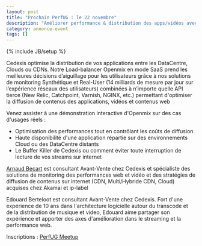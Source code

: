```yaml
---
layout: post
title: "Prochain PerfUG : le 22 novembre"
description: "Améliorer performance & dis­tribution des apps/vidéos avec Cedexis"
category: annonce-event
tags: []
---
```

{% include JB/setup %}

Cedexis optimise la distribution de vos applications entre les DataCentre, Clouds ou CDNs. Notre Load-balancer Openmix en mode SaaS prend les meilleures décisions d’aiguillage pour les utilisateurs grâce à nos solutions de monitoring Synthétique et Real-User (14 milliards de mesure par jour sur l’expérience réseaux des utilisateurs) combinées à n’importe quelle API tierce (New Relic, Catchpoint, Varnish, NGINX, etc.) permettant d'optimiser la diffusion de contenus des applications, vidéos et contenus web
<!-- more -->

Venez assister à une démonstration interactive d'Openmix sur des cas d'usages réels :
- Optimisation des performances tout en contrôlant les coûts de diffusion
- Haute disponibilité d'une application répartie sur des environnements Cloud ou des DataCentre distants 
- Le Buffer Killer de Cedexis ou comment éviter toute interruption de lecture de vos streams sur internet

[Arnaud Becart](https://twitter.com/arnaud_be) est consultant Avant-Vente chez Cedexis et spécialiste des solutions de monitoring des performances web et vidéo et des stratégies de diffusion de contenus sur internet (CDN, Multi/Hybride CDN, Cloud) acquises chez Akamai et ip-label

Edouard Berteloot est consultant Avant-Vente chez Cedexis. Fort d'une expérience de 10 ans dans l'architecture logicielle autour du transcode et de la distribution de musique et video, Edouard aime partager son expérience et apporter des axes d'amélioration dans le streaming et la performance web.

Inscriptions : [PerfUG Meetup](https://www.meetup.com/fr-FR/PerfUG/events/244682693/)
